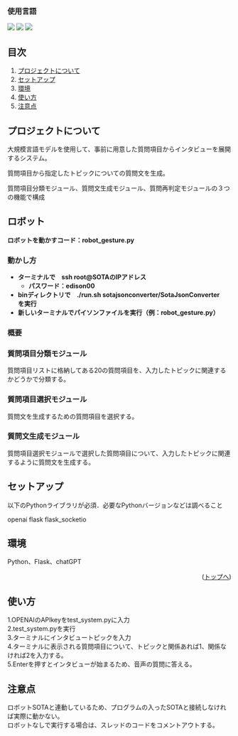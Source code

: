 ### 使用言語
<img src="https://img.shields.io/badge/-Flask-00000.svg?logo=flask&style=plastic">
<img src="https://img.shields.io/badge/-Python-3776AB.svg?logo=python&style=plastic">
<img src="https://img.shields.io/badge/-Javascript-F7DF1E.svg?logo=javascript&style=plastic">

## 目次

1. [プロジェクトについて](#プロジェクトについて)
2. [セットアップ](#セットアップ)
3. [環境](#環境)
4. [使い方](#使い方)
5. [注意点](#注意点)

## プロジェクトについて

大規模言語モデルを使用して、事前に用意した質問項目からインタビューを展開するシステム。</p>
質問項目から指定したトピックについての質問文を生成。</p>
質問項目分類モジュール、質問文生成モジュール、質問再判定モジュールの３つの機能で構成</p>

## ロボット

**ロボットを動かすコード：robot_gesture.py**

### 動かし方

- **ターミナルで　ssh root@SOTAのIPアドレス**
    - **パスワード：edison00**
- **binディレクトリで　./run.sh sotajsonconverter/SotaJsonConverter　を実行**
- **新しいターミナルでパイソンファイルを実行（例：robot_gesture.py）**

### 概要

### 質問項目分類モジュール

質問項目リストに格納してある20の質問項目を、入力したトピックに関連するかどうかで分類する。

### 質問項目選択モジュール

質問文を生成するための質問項目を選択する。

### 質問文生成モジュール

質問項目選択モジュールで選択した質問項目について、入力したトピックに関連するように質問文を生成する。

## セットアップ
以下のPythonライブラリが必須．必要なPythonバージョンなどは調べること

openai
flask
flask_socketio

## 環境

<!-- 言語、フレームワーク、ミドルウェア、インフラの一覧とバージョンを記載 -->

Python、Flask、chatGPT

<p align="right">(<a href="#top">トップへ</a>)</p>

## 使い方

1.OPENAIのAPIkeyをtest_system.pyに入力 </br>
2.test_system.pyを実行 </br>
3.ターミナルにインタビュートピックを入力</br>
4.ターミナルに表示される質問項目について、トピックと関係あれば1、関係なければ2を入力する。</br>
5.Enterを押すとインタビューが始まるため、音声の質問に答える。</br>

## 注意点

ロボットSOTAと連動しているため、プログラムの入ったSOTAと接続しなければ実際に動かない。</br>
ロボットなしで実行する場合は、スレッドのコードをコメントアウトする。
